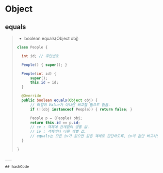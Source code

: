 # Object

## equals
> - boolean equals(Object obj)
> 
> ```java
> class People {
> 
>   int id; // 주민번호
> 
> 	People() { super(); }
> 
> 	People(int id) {
> 		super();
> 		this.id = id;
> 	}
> 
> 	@Override
> 	public boolean equals(Object obj) {
> 		// 타입이 Value가 아니면 비교할 필요도 없음.
> 		if (!(obj instanceof People)) { return false; }
> 
> 		People p = (People) obj;
> 		return this.id == p.id;
> 		// cv : 객체에 관계없이 공통 값.
> 		// iv : 객체마다 다른 개별 값.
> 		// equals는 모든 iv가 같으면 같은 객체로 판단하도록, iv의 값만 비교하도록 오버라이딩 해야 함.
> 	}
> 
> }
```
___

## hashCode

